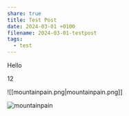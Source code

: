 ```yaml
---
share: true
title: Test Post
date: 2024-03-01 +0100
filename: 2024-03-01-testpost
tags:
  - test
---
```


Hello


12

![[mountainpain.png|mountainpain.png]]


![mountainpain](images/obsidian/2021/Bild1.png)